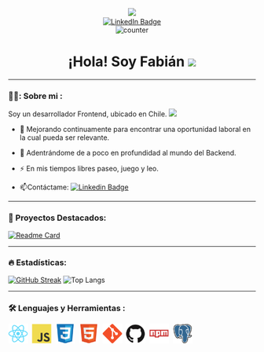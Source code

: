 

<div id="header" align="center">
  <img src="https://media.giphy.com/media/gjrYDwbjnK8x36xZIO/giphy.gif" width="200"/>

  <div id="badges">
  <a href="https://www.linkedin.com/in/fabianverau/">
    <img src="https://img.shields.io/badge/LinkedIn-blue?style=for-the-badge&logo=linkedin&logoColor=white" alt="LinkedIn Badge"/>
  </a>
  <!--
  <a href="your-youtube-URL">
    <img src="https://img.shields.io/badge/YouTube-red?style=for-the-badge&logo=youtube&logoColor=white" alt="Youtube Badge"/>
  </a>
  -->
</div>

<img src="https://komarev.com/ghpvc/?username=fverau&style=flat-square&color=blue" alt="counter"/>

<h1>
  ¡Hola! Soy Fabián
  <img src="https://media.giphy.com/media/hvRJCLFzcasrR4ia7z/giphy.gif" width="30px"/>
</h1>
</div>

---

### 👨‍💻: Sobre mi :

Soy un desarrollador Frontend, ubicado en Chile. <img src="https://media.giphy.com/media/bGgsc5mWoryfgKBx1u/giphy.gif" width="30">
- :telescope: Mejorando continuamente para encontrar una oportunidad laboral en la cual pueda ser relevante.

- :seedling: Adentrándome de a poco en profundidad al mundo del Backend.

- :zap: En mis tiempos libres paseo, juego y leo.

- :mailbox:Contáctame: [![Linkedin Badge](https://img.shields.io/badge/-Fabián-blue?style=flat&logo=Linkedin&logoColor=white)](https://www.linkedin.com/in/fabianverau/)

---
### 💪 Proyectos Destacados:
[![Readme Card](https://github-readme-stats.vercel.app/api/pin/?username=fverau&repo=pig-game)](https://github.com/fverau/pig-game)

---

### :fire: Estadísticas:

[![GitHub Streak](http://github-readme-streak-stats.herokuapp.com?user=fverau&theme=vue&date_format=M%20j%5B%2C%20Y%5D&mode=weekly&hide_total_contributions=true)](https://git.io/streak-stats)
![Top Langs](https://github-readme-stats.vercel.app/api/top-langs/?username=fverau&layout=compact)

---

### :hammer_and_wrench: Lenguajes y Herramientas :
<div>
  <img src="https://github.com/devicons/devicon/blob/master/icons/react/react-original.svg" title="React" alt="React Logo" width="40" height="40"/>&nbsp;
  <img src="https://github.com/devicons/devicon/blob/master/icons/javascript/javascript-original.svg" title="JavaScript" alt="JavaScript logo" width="40" height="40"/>&nbsp;
  <img src="https://github.com/devicons/devicon/blob/master/icons/css3/css3-original.svg" title="CSS3" alt="Css logo" width="40" height="40"/>&nbsp;
  <img src="https://github.com/devicons/devicon/blob/master/icons/html5/html5-original.svg" title="HTML" alt="HTML logo" width="40" height="40"/>&nbsp;
  <img src="https://github.com/devicons/devicon/blob/master/icons/git/git-original.svg" title="Git" alt="Git logo" width="40" height="40"/>&nbsp;
  <img src="https://github.com/devicons/devicon/blob/master/icons/github/github-original.svg" title="Github" alt="Github logo" width="40" height="40"/>&nbsp;
  <img src="https://github.com/devicons/devicon/blob/master/icons/npm/npm-original-wordmark.svg" title="Npm" alt="Npm logo" width="40" height="40"/>&nbsp;
  <img src="https://github.com/devicons/devicon/blob/master/icons/postgresql/postgresql-original.svg" title="PostgreSQL" alt="PostgreSQL logo" width="40" height="40"/>&nbsp;
</div>



<!-- -->


<!--
**fverau/fverau** is a ✨ _special_ ✨ repository because its `README.md` (this file) appears on your GitHub profile.

Here are some ideas to get you started:

- 🔭 I’m currently working on ...
- 🌱 I’m currently learning ...
- 👯 I’m looking to collaborate on ...
- 🤔 I’m looking for help with ...
- 💬 Ask me about ...
- 📫 How to reach me: ...
- 😄 Pronouns: ...
- ⚡ Fun fact: ...
-->
